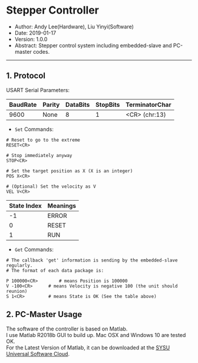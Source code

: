 # Stepper Controller
- Author: Andy Lee(Hardware), Liu Yinyi(Software)
- Date: 2019-01-17
- Version: 1.0.0
- Abstract: Stepper control system including embedded-slave and PC-master codes.

---

## 1. Protocol
USART Serial Parameters:

|BaudRate|Parity|DataBits|StopBits|TerminatorChar|
|---|---|---|---|---|
|9600|None|8|1|\<CR> (chr:13)|

- `Set` Commands:

```
# Reset to go to the extreme
RESET<CR>

# Stop immediately anyway
STOP<CR>

# Set the target position as X (X is an integer)
POS X<CR>

# (Optional) Set the velocity as V
VEL V<CR>
```

|State Index|Meanings|
|---|---|
|-1|ERROR|
|0|RESET|
|1|RUN|

- `Get` Commands:

```
# The callback 'get' information is sending by the embedded-slave regularly.
# The format of each data package is:

P 100000<CR>		# means Position is 100000
V -100<CR>		# means Velocity is negative 100 (the unit should reunion)
S 1<CR>			# means State is OK (See the table above)
```

## 2. PC-Master Usage
The software of the controller is based on Matlab.  
I use Matlab R2018b GUI to build up. Mac OSX and Windows 10 are tested OK.  
For the Latest Version of Matlab, it can be downloaded at the [SYSU Universal Software Cloud](https://software.sysu.edu.cn).

